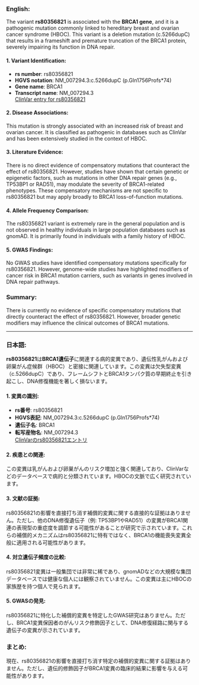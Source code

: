 ### English:
The variant **rs80356821** is associated with the **BRCA1 gene**, and it is a pathogenic mutation commonly linked to hereditary breast and ovarian cancer syndrome (HBOC). This variant is a deletion mutation (c.5266dupC) that results in a frameshift and premature truncation of the BRCA1 protein, severely impairing its function in DNA repair.

#### 1. Variant Identification:
- **rs number**: rs80356821
- **HGVS notation**: NM_007294.3:c.5266dupC (p.Gln1756Profs*74)
- **Gene name**: BRCA1
- **Transcript name**: NM_007294.3  
  [ClinVar entry for rs80356821](https://www.ncbi.nlm.nih.gov/clinvar/variation/17661/)

#### 2. Disease Associations:
This mutation is strongly associated with an increased risk of breast and ovarian cancer. It is classified as pathogenic in databases such as ClinVar and has been extensively studied in the context of HBOC.

#### 3. Literature Evidence:
There is no direct evidence of compensatory mutations that counteract the effect of rs80356821. However, studies have shown that certain genetic or epigenetic factors, such as mutations in other DNA repair genes (e.g., TP53BP1 or RAD51), may modulate the severity of BRCA1-related phenotypes. These compensatory mechanisms are not specific to rs80356821 but may apply broadly to BRCA1 loss-of-function mutations.

#### 4. Allele Frequency Comparison:
The rs80356821 variant is extremely rare in the general population and is not observed in healthy individuals in large population databases such as gnomAD. It is primarily found in individuals with a family history of HBOC.

#### 5. GWAS Findings:
No GWAS studies have identified compensatory mutations specifically for rs80356821. However, genome-wide studies have highlighted modifiers of cancer risk in BRCA1 mutation carriers, such as variants in genes involved in DNA repair pathways.

### Summary:
There is currently no evidence of specific compensatory mutations that directly counteract the effect of rs80356821. However, broader genetic modifiers may influence the clinical outcomes of BRCA1 mutations.

---

### 日本語:
**rs80356821**は**BRCA1遺伝子**に関連する病的変異であり、遺伝性乳がんおよび卵巣がん症候群（HBOC）と密接に関連しています。この変異は欠失型変異（c.5266dupC）であり、フレームシフトとBRCA1タンパク質の早期終止を引き起こし、DNA修復機能を著しく損ないます。

#### 1. 変異の識別:
- **rs番号**: rs80356821
- **HGVS表記**: NM_007294.3:c.5266dupC (p.Gln1756Profs*74)
- **遺伝子名**: BRCA1
- **転写産物名**: NM_007294.3  
  [ClinVarのrs80356821エントリ](https://www.ncbi.nlm.nih.gov/clinvar/variation/17661/)

#### 2. 疾患との関連:
この変異は乳がんおよび卵巣がんのリスク増加と強く関連しており、ClinVarなどのデータベースで病的と分類されています。HBOCの文脈で広く研究されています。

#### 3. 文献の証拠:
rs80356821の影響を直接打ち消す補償的変異に関する直接的な証拠はありません。ただし、他のDNA修復遺伝子（例: TP53BP1やRAD51）の変異がBRCA1関連の表現型の重症度を調節する可能性があることが研究で示されています。これらの補償的メカニズムはrs80356821に特有ではなく、BRCA1の機能喪失変異全般に適用される可能性があります。

#### 4. 対立遺伝子頻度の比較:
rs80356821変異は一般集団では非常に稀であり、gnomADなどの大規模な集団データベースでは健康な個人には観察されていません。この変異は主にHBOCの家族歴を持つ個人で見られます。

#### 5. GWASの発見:
rs80356821に特化した補償的変異を特定したGWAS研究はありません。ただし、BRCA1変異保因者のがんリスク修飾因子として、DNA修復経路に関与する遺伝子の変異が示されています。

### まとめ:
現在、rs80356821の影響を直接打ち消す特定の補償的変異に関する証拠はありません。ただし、遺伝的修飾因子がBRCA1変異の臨床的結果に影響を与える可能性があります。


